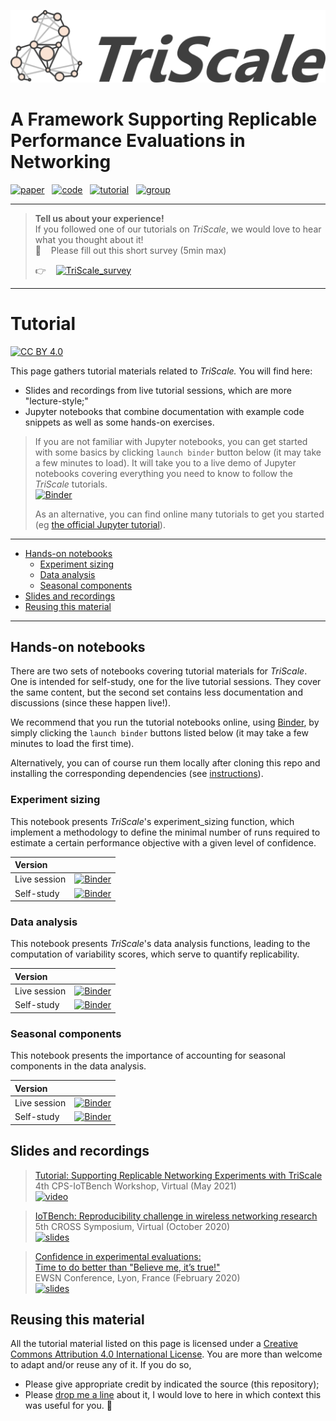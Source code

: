![TriScale_logo](../docs/assets/img/triscale_logo.svg)

# A Framework Supporting Replicable Performance Evaluations in Networking

[![paper](https://img.shields.io/badge/_-Paper-blue?logo=adobeacrobatreader)](https://doi.org/10.5281/zenodo.3464273)&nbsp;&nbsp;
[![code](https://img.shields.io/badge/_-Code-blue?logo=github)](https://github.com/romain-jacob/triscale)&nbsp;&nbsp;
[![tutorial](https://img.shields.io/badge/-Tutorial-blue?logo=airplayvideo)](tutorial.md)&nbsp;&nbsp;
[![group](https://img.shields.io/badge/-Discussion-blue?logo=theconversation)](https://groups.google.com/g/triscale)
<!--![docs](https://img.shields.io/badge/-Documentation-orange?logo=googlesheets)-->

---

> **Tell us about your experience!**  
> If you followed one of our tutorials on _TriScale_, we would love to hear what you thought about it!  
> 🙏 &nbsp;&nbsp; Please fill out this short survey (5min max)     
> 
> 👉&nbsp;&nbsp;&nbsp;&nbsp;[![TriScale_survey](https://img.shields.io/badge/feedback-tutorial-brightgreen)](https://docs.google.com/forms/d/e/1FAIpQLScYvkl8D_F6RhVL9qvAoXud6BCWNHiMk00WulEN44JM0tAFhg/viewform?usp=sf_link)

---

# Tutorial

[![CC BY 4.0][cc-by-shield]][cc-by]

This page gathers tutorial materials related to _TriScale._ You will find here:

- Slides and recordings from live tutorial sessions, which are more "lecture-style;"
- Jupyter notebooks that combine documentation with example code snippets as well as some hands-on exercises.

> If you are not familiar with Jupyter notebooks, you can get started with some basics by clicking `launch binder` button below (it may take a few minutes to load). It will take you to a live demo of Jupyter notebooks covering everything you need to know to follow the _TriScale_ tutorials.  
[![Binder](https://mybinder.org/badge_logo.svg)](https://mybinder.org/v2/gh/romain-jacob/triscale/master?filepath=live_exp-sizing.ipynb)  
> 
> As an alternative, you can find online many tutorials to get you started (eg [the official Jupyter tutorial](https://jupyter-notebook.readthedocs.io/en/stable/notebook.html)).

--- 

<!-- TOC -->

- [Hands-on notebooks](#hands-on-notebooks)
    - [Experiment sizing](#experiment-sizing)
    - [Data analysis](#data-analysis)
    - [Seasonal components](#seasonal-components)
- [Slides and recordings](#slides-and-recordings)
- [Reusing this material](#reusing-this-material)

<!-- /TOC -->

---

## Hands-on notebooks

There are two sets of notebooks covering tutorial materials for _TriScale_. One is intended for self-study, one for the live tutorial sessions. They cover the same content, but the second set contains less documentation and discussions (since these happen live!).

We recommend that you run the tutorial notebooks online, using [Binder](mybinder.org), by simply clicking the `launch binder` buttons listed below (it may take a few minutes to load the first time).

Alternatively, you can of course run them locally after cloning this repo and installing the corresponding dependencies (see [instructions](../triscale#running-locally)).

### Experiment sizing

This notebook presents _TriScale_'s experiment_sizing function, which implement a methodology to define the minimal number of runs required to estimate a certain performance objective with a given level of confidence.

|Version||
|:---|:---|
|Live session|  [![Binder](https://mybinder.org/badge_logo.svg)](https://mybinder.org/v2/gh/romain-jacob/triscale/master?filepath=live_exp-sizing.ipynb)  |
|Self-study|    [![Binder](https://mybinder.org/badge_logo.svg)](https://mybinder.org/v2/gh/romain-jacob/triscale/master?filepath=tutorial_exp-sizing.ipynb)  |

### Data analysis

This notebook presents _TriScale_'s data analysis functions, leading to the computation of variability scores, which serve to quantify replicability.

|Version||
|:---|:---|
|Live session|  [![Binder](https://mybinder.org/badge_logo.svg)](https://mybinder.org/v2/gh/romain-jacob/triscale/master?filepath=live_data-analysis.ipynb)  |
|Self-study|    [![Binder](https://mybinder.org/badge_logo.svg)](https://mybinder.org/v2/gh/romain-jacob/triscale/master?filepath=tutorial_data-analysis.ipynb)  |

### Seasonal components

This notebook presents the importance of accounting for seasonal components in the data analysis.

|Version||
|:---|:---|
|Live session|  [![Binder](https://mybinder.org/badge_logo.svg)](https://mybinder.org/v2/gh/romain-jacob/triscale/master?filepath=live_seasonal-comp)  |
|Self-study|    [![Binder](https://mybinder.org/badge_logo.svg)](https://mybinder.org/v2/gh/romain-jacob/triscale/master?filepath=tutorial_seasonal-comp)  |


## Slides and recordings

> [Tutorial: Supporting Replicable Networking Experiments with TriScale](https://youtu.be/f9k7gS-QpWI)  
4th CPS-IoTBench Workshop, Virtual (May 2021)  
[![video](https://img.shields.io/badge/-Video-blue?logo=youtube)](https://youtu.be/f9k7gS-QpWI)

> [IoTBench: Reproducibility challenge in wireless networking research](https://osf.io/m7a6w/)  
5th CROSS Symposium, Virtual (October 2020)  
[![slides](https://img.shields.io/badge/-Slides-blue?logo=airplayvideo)](https://osf.io/m7a6w/)

> [Confidence in experimental evaluations:  
Time to do better than "Believe me, it’s true!"](https://osf.io/aktn7/)  
EWSN Conference, Lyon, France (February 2020)  
[![slides](https://img.shields.io/badge/-Slides-blue?logo=airplayvideo)](https://osf.io/aktn7/)


## Reusing this material

All the tutorial material listed on this page is licensed under a
[Creative Commons Attribution 4.0 International License][cc-by]. You are more than welcome to adapt and/or reuse any of it. If you do so,

- Please give appropriate credit by indicated the source (this repository);
- Please [drop me a line](mailto:jacobr@ethz.ch) about it, I would love to here in which context this was useful for you. 🙂

<!-- [![CC BY 4.0][cc-by-image]][cc-by] -->

[cc-by]: http://creativecommons.org/licenses/by/4.0/
[cc-by-image]: https://i.creativecommons.org/l/by/4.0/88x31.png
[cc-by-shield]: https://img.shields.io/badge/License-CC%20BY%204.0-lightgrey.svg